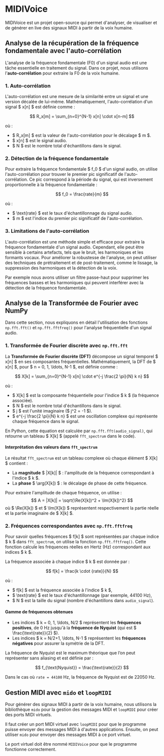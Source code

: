 # MIDIVoice

MIDIVoice est un projet open-source qui permet d'analyser, de visualiser et de générer en live des signaux MIDI à partir de la voix humaine.

## Analyse de la récupération de la fréquence fondamentale avec l'auto-corrélation

L'analyse de la fréquence fondamentale (F0) d'un signal audio est une tâche essentielle en traitement du signal. Dans ce projet, nous utilisons l'**auto-corrélation** pour extraire la F0 de la voix humaine.

### 1. Auto-corrélation

L'auto-corrélation est une mesure de la similarité entre un signal et une version décalée de lui-même. Mathématiquement, l'auto-corrélation d'un signal $ x[n] $ est définie comme :

$$ R_x[m] = \sum_{n=0}^{N-1} x[n] \cdot x[n-m] $$

où :

- $ R_x[m] $ est la valeur de l'auto-corrélation pour le décalage $ m $.
- $ x[n] $ est le signal audio.
- $ N $ est le nombre total d'échantillons dans le signal.

### 2. Détection de la fréquence fondamentale

Pour extraire la fréquence fondamentale $ f_0 $ d'un signal audio, on utilise l'auto-corrélation pour trouver le premier pic significatif de l'auto-corrélation. Ce pic correspond à la période du signal, qui est inversement proportionnelle à la fréquence fondamentale :

$$ f_0 = \frac{rate}{m} $$

où :

- $ \text{rate} $ est le taux d'échantillonnage du signal audio.
- $ m $ est l'indice du premier pic significatif de l'auto-corrélation.

### 3. Limitations de l'auto-corrélation

L'auto-corrélation est une méthode simple et efficace pour extraire la fréquence fondamentale d'un signal audio. Cependant, elle peut être sensible à certains artefacts, tels que le bruit, les harmoniques et les formants vocaux. Pour améliorer la robustesse de l'analyse, on peut utiliser des techniques de prétraitement et de post-traitement, comme le lissage, la suppression des harmoniques et la détection de la voix.

Par exemple nous avons utiliser un filtre passe-haut pour supprimer les fréquences basses et les harmoniques qui peuvent interférer avec la détection de la fréquence fondamentale.

## Analyse de la Transformée de Fourier avec NumPy

Dans cette section, nous expliquons en détail l'utilisation des fonctions `np.fft.fft()` et `np.fft.fftfreq()` pour l'analyse fréquentielle d'un signal audio.

### 1. Transformée de Fourier discrète avec `np.fft.fft`

La **Transformée de Fourier discrète (DFT)** décompose un signal temporel $ x[n] $ en ses composantes fréquentielles. Mathématiquement, la DFT de $ x[n] $, pour $ n = 0, 1, \ldots, N-1 $, est définie comme :

$$ X[k] = \sum_{n=0}^{N-1} x[n] \cdot e^{-j \frac{2 \pi}{N} k n} $$

où :
- $ X[k] $ est la composante fréquentielle pour l'indice $ k $ (la fréquence associée).
- $ N $ est le nombre total d'échantillons dans le signal.
- $ j $ est l'unité imaginaire ($ j^2 = -1 $).
- $ e^{-j \frac{2 \pi}{N} k n} $ est une oscillation complexe qui représente chaque fréquence dans le signal.

En Python, cette équation est calculée par `np.fft.fft(audio_signal)`, qui retourne un tableau $ X[k] $ (appelé `fft_spectrum` dans le code).

#### Interprétation des valeurs dans `fft_spectrum`

Le résultat `fft_spectrum` est un tableau complexe où chaque élément $ X[k] $ contient :
- La **magnitude** $ |X[k]| $ : l'amplitude de la fréquence correspondant à l'indice $ k $.
- La **phase** $ \arg(X[k]) $ : le décalage de phase de cette fréquence.

Pour extraire l'amplitude de chaque fréquence, on utilise :
$$ 	A = |X[k]| = \sqrt{\Re(X[k])^2 + \Im(X[k])^2} $$
où $ \Re(X[k]) $ et $ \Im(X[k]) $ représentent respectivement la partie réelle et la partie imaginaire de $ X[k] $.

### 2. Fréquences correspondantes avec `np.fft.fftfreq`

Pour savoir quelles fréquences $ f[k] $ sont représentées par chaque indice $ k $ dans `fft_spectrum`, on utilise la fonction `np.fft.fftfreq()`. Cette fonction calcule les fréquences réelles en Hertz (Hz) correspondant aux indices $ k $.

La fréquence associée à chaque indice $ k $ est donnée par :

$$ f[k] = \frac{k \cdot 	{rate}}{N} $$

où :
- $ f[k] $ est la fréquence associée à l'indice $ k $,
- $ \text{rate} $ est le taux d'échantillonnage (par exemple, 44100 Hz),
- $ N $ est la taille du signal (nombre d'échantillons dans `audio_signal`).

#### Gamme de fréquences obtenues

- Les indices $ k = 0, 1, \ldots, N/2 $ représentent les **fréquences positives**, de 0 Hz jusqu'à la **fréquence de Nyquist** (qui est $ \frac{\text{rate}}{2} $).
- Les indices $ k = N/2+1, \ldots, N-1 $ représentent les **fréquences négatives** pour assurer la symétrie de la DFT.

La fréquence de Nyquist est le maximum théorique que l’on peut représenter sans aliasing et est définie par :

$$ f_{\text{Nyquist}} = \frac{\text{rate}}{2} $$

Dans le cas où `rate = 44100` Hz, la fréquence de Nyquist est de 22050 Hz.

## Gestion MIDI avec `mido` et `loopMIDI`

Pour générer des signaux MIDI à partir de la voix humaine, nous utilisons la bibliothèque `mido` pour la gestion des messages MIDI et `loopMIDI` pour créer des ports MIDI virtuels.

Il faut créer un port MIDI virtuel avec `loopMIDI` pour que le programme puisse envoyer des messages MIDI à d'autres applications. Ensuite, on peut utiliser `mido` pour envoyer des messages MIDI à ce port virtuel.

Le port virtuel doit être nommé `MIDIVoice` pour que le programme fonctionne correctement.